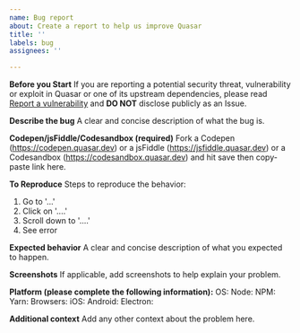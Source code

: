 ```yaml
---
name: Bug report
about: Create a report to help us improve Quasar
title: ''
labels: bug
assignees: ''

---
```

**Before you Start**
If you are reporting a potential security threat, vulnerability or exploit in Quasar or one of its upstream dependencies, please read [Report a vulnerability](https://quasar.dev/security/report-a-vulnerability) and **DO NOT** disclose publicly as an Issue.

**Describe the bug**
A clear and concise description of what the bug is.

**Codepen/jsFiddle/Codesandbox (required)**
Fork a Codepen (https://codepen.quasar.dev) or a jsFiddle (https://jsfiddle.quasar.dev) or a Codesandbox (https://codesandbox.quasar.dev) and hit save then copy-paste link here.

**To Reproduce**
Steps to reproduce the behavior:
1. Go to '...'
2. Click on '....'
3. Scroll down to '....'
4. See error

**Expected behavior**
A clear and concise description of what you expected to happen.

**Screenshots**
If applicable, add screenshots to help explain your problem.

**Platform (please complete the following information):**
OS:
Node:
NPM:
Yarn:
Browsers:
iOS:
Android:
Electron:

**Additional context**
Add any other context about the problem here.
